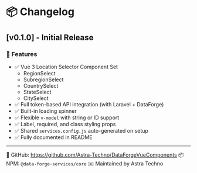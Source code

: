 # 📦 Changelog

## [v0.1.0] - Initial Release

### 🎉 Features

- ✅ Vue 3 Location Selector Component Set
  - RegionSelect
  - SubregionSelect
  - CountrySelect
  - StateSelect
  - CitySelect
- ✅ Full token-based API integration (with Laravel + DataForge)
- ✅ Built-in loading spinner
- ✅ Flexible `v-model` with string or ID support
- ✅ Label, required, and class styling props
- ✅ Shared `services.config.js` auto-generated on setup
- ✅ Fully documented in README

---

🔗 GitHub: https://github.com/Astra-Techno/DataForgeVueComponents
📦 NPM: `@data-forge-services/core`
✉️ Maintained by Astra Techno
